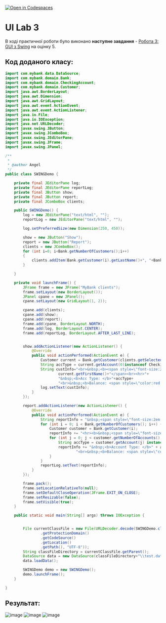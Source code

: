 [![Open in Codespaces](https://classroom.github.com/assets/launch-codespace-7f7980b617ed060a017424585567c406b6ee15c891e84e1186181d67ecf80aa0.svg)](https://classroom.github.com/open-in-codespaces?assignment_repo_id=11267765)
# UI Lab 3

В ході практичної роботи було виконано **наступне завдання** - [Робота 3: GUI з Swing](https://github.com/ppc-ntu-khpi/GUI-Lab1-Starter/blob/master/Lab%203%20-%20SWING/Lab%203.md) на оцінку 5. 

## Код доданого класу: 

```java
import com.mybank.data.DataSource;
import com.mybank.domain.Bank;
import com.mybank.domain.CheckingAccount;
import com.mybank.domain.Customer;
import java.awt.BorderLayout;
import java.awt.Dimension;
import java.awt.GridLayout;
import java.awt.event.ActionEvent;
import java.awt.event.ActionListener;
import java.io.File;
import java.io.IOException;
import java.net.URLDecoder;
import javax.swing.JButton;
import javax.swing.JComboBox;
import javax.swing.JEditorPane;
import javax.swing.JFrame;
import javax.swing.JPanel;

/**
 *
 * @author Angel
 */
public class SWINGDemo {

    private final JEditorPane log;
    private final JEditorPane reportLog;
    private final JButton show;
    private final JButton report;
    private final JComboBox clients;

    public SWINGDemo() {
        log = new JEditorPane("text/html", "");
        reportLog = new JEditorPane("text/html", "");

        log.setPreferredSize(new Dimension(250, 450));

        show = new JButton("Show");
        report = new JButton("Report");
        clients = new JComboBox();
        for (int i=0; i<Bank.getNumberOfCustomers();i++)
        {
            clients.addItem(Bank.getCustomer(i).getLastName()+", "+Bank.getCustomer(i).getFirstName());
        }

    }

    private void launchFrame() {
        JFrame frame = new JFrame("MyBank clients");
        frame.setLayout(new BorderLayout());
        JPanel cpane = new JPanel();
        cpane.setLayout(new GridLayout(1, 2));

        cpane.add(clients);
        cpane.add(show);
        cpane.add(report);
        frame.add(cpane, BorderLayout.NORTH);
        frame.add(log, BorderLayout.CENTER);
        frame.add(reportLog, BorderLayout.AFTER_LAST_LINE);


        show.addActionListener(new ActionListener() {
            @Override
            public void actionPerformed(ActionEvent e) {
                Customer current = Bank.getCustomer(clients.getSelectedIndex());
                String accType = current.getAccount(0)instanceof CheckingAccount?"Checking":"Savings";
                String custInfo="<br>&nbsp;<b><span style=\"font-size:2em;\">"+current.getLastName()+", "+
                        current.getFirstName()+"</span><br><hr>"+
                        "&nbsp;<b>Acc Type: </b>"+accType+
                        "<br>&nbsp;<b>Balance: <span style=\"color:red;\">$"+current.getAccount(0).getBalance()+"</span></b>";
                log.setText(custInfo);
            }
        });

        report.addActionListener(new ActionListener() {
            @Override
            public void actionPerformed(ActionEvent e) {
                String reportInfo = "&nbsp;<span style=\"font-size:2em;\"><b>Customers Report</b></span>";
                for (int i = 0; i < Bank.getNumberOfCustomers(); i++) {
                    Customer customer = Bank.getCustomer(i);
                    reportInfo += "<hr><b>&nbsp;<span style=\"font-size:1em;\">"+customer.getLastName() + ", " + customer.getFirstName() + "</span></b><br>";
                    for (int j = 0; j < customer.getNumberOfAccounts(); j++) {
                        String accType = customer.getAccount(j) instanceof CheckingAccount ? "Checking" : "Savings";
                        reportInfo += "&nbsp;<b>Account Type: </b>" + accType +
                                "<br>&nbsp;<b>Balance: <span style=\"color:green;\">$" + customer.getAccount(j).getBalance() + "<br></span></b><br>";
                    }
                }
                reportLog.setText(reportInfo);
            }
        });

        frame.pack();
        frame.setLocationRelativeTo(null);
        frame.setDefaultCloseOperation(JFrame.EXIT_ON_CLOSE);
        frame.setResizable(false);
        frame.setVisible(true);
    }

    public static void main(String[] args) throws IOException {


        File currentClassFile = new File(URLDecoder.decode(SWINGDemo.class
                .getProtectionDomain()
                .getCodeSource()
                .getLocation()
                .getPath(), "UTF-8"));
        String classFileDirectory = currentClassFile.getParent();
        DataSource data = new DataSource(classFileDirectory+"\\test.dat");
        data.loadData();

        SWINGDemo demo = new SWINGDemo();
        demo.launchFrame();
    }

}
```
## Результат:

![image](https://github.com/ppc-ntu-khpi/35-gui-1-angelxdem/assets/113301385/29d692cd-c801-45af-a499-3cdfa365d972)
![image](https://github.com/ppc-ntu-khpi/35-gui-1-angelxdem/assets/113301385/48cdc526-835a-43ea-b370-6da111a34f83)
![image](https://github.com/ppc-ntu-khpi/35-gui-1-angelxdem/assets/113301385/26f877d0-0ebe-4f4d-8cd4-a0f5b0d4ffaf)



